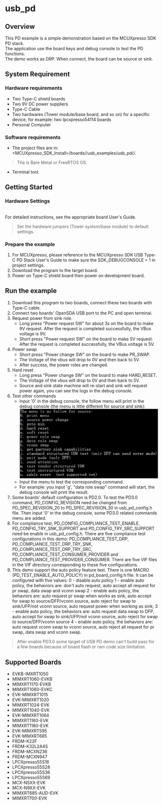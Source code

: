 # usb_pd



## Overview

This PD example is a simple demonstration based on the MCUXpresso SDK PD stack.
<br> The application use the board keys and debug console to test the PD functions.
<br> The demo works as DRP. When connect, the board can be source or sink.

## System Requirement

### Hardware requirements

- Two Type-C shield boards
- Two 9V DC power suppliers
- Type-C Cable
- Two hardwares (Tower module/base board, and so on) for a specific device, for example: two lpcxpresso54114 boards
- Personal Computer


### Software requirements

- The project files are in: 
<br> <MCUXpresso_SDK_Install>/boards/<board>/usb_examples/usb_pd/<rtos>/<toolchain>.
> The <rtos> is Bare Metal or FreeRTOS OS.
- Terminal tool.


## Getting Started

### Hardware Settings

<br> For detailed instructions, see the appropriate board User's Guide.
> Set the hardware jumpers (Tower system/base module) to default settings.


### Prepare the example

1.  For MCUXpresso, please reference to the MCUXpresso SDK USB Type-C PD Stack User's Guide to make sure the SDK_DEBUGCONSOLE = 1 in project settings.
2.  Download the program to the target board.
3.  Power on Type-C shield board then power on development board.

## Run the example

1.  Download this program to two boards, connect these two boards with Type-C cable.
2.  Connect two boards' OpenSDA USB port to the PC and open terminal.
3.  Request power from sink role.
    - Long press "Power request SW" for about 3s on the board to make 9V request. After the request is completed successfully, the VBus voltage is 9V.
    - Short press "Power request SW" on the board to make 5V request. After the request is completed successfully, the VBus voltage is 5V.
4.  Power swap
    - Short press "Power change SW" on the board to make PR_SWAP.
    - The Voltage of the vbus will drop to 0V and then back to 5V.
    - After success, the power roles are changed.
5.  Hard reset
    - Long press "Power change SW" on the board to make HARD_RESET.
    - The Voltage of the vbus will drop to 0V and then back to 5V.
    - Source and sink state machine will re-start and sink will request power again, you can see the logs in the debug console.
6.  Test other commands
    - Input '0' in the debug console, the follow menu will print in the debug console (the menu is little different for source and sink):
<br>![demo menu](demo_menu.jpg "demo menu")
    - Input the menu to test the corresponding command.
    - For example: you input 'g', "data role swap" command will start, the debug console will print the result.
7.  Some boards' default configuration is PD2.0. To test the PD3.0 command, PD_CONFIG_REVISION need be changed from PD_SPEC_REVISION_20 to PD_SPEC_REVISION_30 in usb_pd_config.h file.
    Then input '0' in the debug console, some PD3.0 related commands menu are added.
8.  For compliance test, PD_CONFIG_COMPLIANCE_TEST_ENABLE, PD_CONFIG_TRY_SNK_SUPPORT and PD_CONFIG_TRY_SRC_SUPPORT need be enable in usb_pd_config.h.
    There are five compliance test configurations in this demo: PD_COMPLIANCE_TEST_DRP, PD_COMPLIANCE_TEST_DRP_TRY_SNK, PD_COMPLIANCE_TEST_DRP_TRY_SRC, PD_COMPLIANCE_TEST_CONSUMER_PROVIDER and PD_COMPLIANCE_TEST_PROVIDER_CONSUMER. There are five VIF files in the VIF directory corresponding to these five configurations.
9.  This demo support the auto policy feature test. There is one MACRO (PD_TEST_ENABLE_AUTO_POLICY) in pd_board_config.h file.
    It can be configured with five values:
    0 - disable auto policy
    1 - enable auto policy, the behaviors are: don't auto request, auto accept all request for pr swap, data swap and vconn swap
    2 - enable auto policy, the behaviors are: auto request pr swap when works as sink, auto accept for swap to source/DFP/vconn source, auto reject for swap to sink/UFP/not vconn source, auto request power when working as sink;
    3 - enable auto policy, the behaviors are: auto request data swap to DFP, auto accept for swap to sink/UFP/not vconn source, auto reject for swap to source/DFP/vconn source
    4 - enable auto policy, the behaviors are: auto request vconn swap to vconn source, auto reject all request for pr swap, data swap and vconn swap.

> After enable PD3.0 some target of USB PD demo can't build pass for a few boards because of board flash or ram code size limitation.

## Supported Boards
- EVKB-IMXRT1050
- MIMXRT1060-EVKB
- MIMXRT1170-EVKB
- MIMXRT1060-EVKC
- EVK-MIMXRT1015
- EVK-MIMXRT1020
- MIMXRT1024-EVK
- MIMXRT1040-EVK
- EVK-MIMXRT1064
- MIMXRT1160-EVK
- MIMXRT1180-EVK
- EVK-MIMXRT595
- EVK-MIMXRT685
- FRDM-K22F
- FRDM-K32L2A4S
- FRDM-MCXN236
- FRDM-MCXN947
- LPCXpresso55S16
- LPCXpresso55S28
- LPCXpresso55S36
- LPCXpresso55S69
- MCX-N5XX-EVK
- MCX-N9XX-EVK
- MIMXRT685-AUD-EVK
- MIMXRT700-EVK

